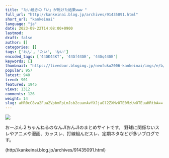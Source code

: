 ```yaml
---
title: "たい焼きの「い」が転けた結果www "
full_url: "http://kankeinai.blog.jp/archives/91435091.html"
short_url: "kankeinai"
language: "ja"
date: 2023-09-22T14:08:00+0900
lastmod: 
draft: false
author: []
categories: []
tags: ['おん', 'たい', 'ない']
encoded_tags: ['44GK44KT', '44Gf44GE', '44Gq44GE']
keywords: []
thumbnail: "https://livedoor.blogimg.jp/neofuku2006-kankeinai/imgs/e/b/eb1f0fbb-s.jpg"
popular: 957
latest: 940
trend: 901
featured: 1945
views: 1312
comments: 126
weight: 14
slug: aHR0cC8va2Fua2VpbmFpLmJsb2cuanAvYXJjaGl2ZXMvOTE0MzUwOTEuaHRtbA==
---
```


![](https://livedoor.blogimg.jp/neofuku2006-kankeinai/imgs/e/b/eb1f0fbb-s.jpg)

<div> <p id='blog-description'>おーぷん２ちゃんねるのなんJ(おんJ)のまとめサイトです。 野球に関係ないスレやアニメや漫画、カッスレ、打線組んだスレ、定期ネタなどが多いブログです。</p> </div>

(http//kankeinai.blog.jp/archives/91435091.html)
